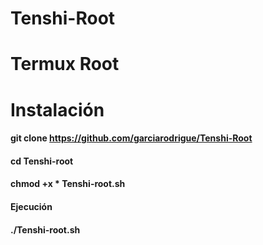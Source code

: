 # Tenshi-Root
# Termux Root
# Instalación 
#### git clone https://github.com/garciarodrigue/Tenshi-Root
#### cd Tenshi-root
#### chmod +x * Tenshi-root.sh
#### Ejecución 
#### ./Tenshi-root.sh
